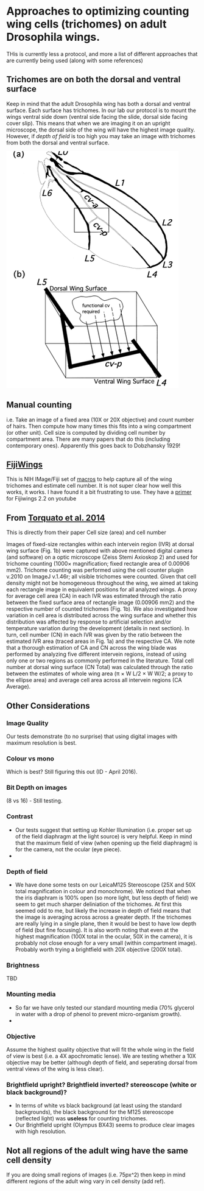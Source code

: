 # Approaches to optimizing counting wing cells (trichomes) on adult Drosophila wings.

THis is currently less a protocol, and more a list of different approaches that are currently being used (along with some references)

## Trichomes are on both the dorsal and ventral surface
Keep in mind that the adult Drosophila wing has both a dorsal and ventral surface. Each surface has trichomes. In our lab our protocol is to mount the wings ventral side down (ventral side facing the slide, dorsal side facing cover slip). This means that when we are imaging it on an upright microscope, the dorsal side of the wing will have the highest image quality. However, if *depth of field* is too high you may take an image with trichomes from both the dorsal and ventral surface.

![Dorsal and Ventral surfaces of the Drosophila wing. From Marcus 2001. J. Anat. 199, pg 211-216](https://github.com/DworkinLab/Protocols/blob/master/Marcus2001_Wing.tiff "Drosophila wing")


## Manual counting

i.e. Take an image of a fixed area (10X or 20X objective) and count number of hairs. Then compute how many times this fits into a wing compartment (or other unit).  Cell size is computed by dividing cell number by compartment area. There are many papers that do this (including contemporary ones). Apparently this goes back to Dobzhansky 1929!

## [FijiWings](http://www.ncbi.nlm.nih.gov/pubmed/23797110)

This is NIH IMage/Fiji set of [macros](http://sourceforge.net/projects/fijiwings/) to help capture all of the wing trichomes and estimate cell number. It is not super clear how well this works, 
it works. I have found it a bit frustrating to use. They have a [primer](https://youtu.be/kkwbRaN51ww) for Fijiwings 2.2 on youtube

## From [Torquato et al. 2014](http://link.springer.com/article/10.1007/s10709-014-9795-0/fulltext.html)
This is directly from their paper
Cell size (area) and cell number

Images of fixed-size rectangles within each intervein region (IVR) at dorsal wing surface (Fig. 1b) were captured with above mentioned digital camera (and software) on a optic microscope (Zeiss Stemi Axioskop 2) and used for trichome counting (1000× magnification; fixed rectangle area of 0.00906 mm2). Trichome counting was performed using the cell counter plugin v.2010 on ImageJ v.1.46r; all visible trichomes were counted. Given that cell density might not be homogeneous throughout the wing, we aimed at taking each rectangle image in equivalent positions for all analyzed wings. A proxy for average cell area (CA) in each IVR was estimated through the ratio between the fixed surface area of rectangle image (0.00906 mm2) and the respective number of counted trichomes (Fig. 1b). We also investigated how variation in cell area is distributed across the wing surface and whether this distribution was affected by response to artificial selection and/or temperature variation during the development (details in next section). In turn, cell number (CN) in each IVR was given by the ratio between the estimated IVR area (traced areas in Fig. 1a) and the respective CA. We note that a thorough estimation of CA and CN across the wing blade was performed by analyzing five different intervein regions, instead of using only one or two regions as commonly performed in the literature. Total cell number at dorsal wing surface (CN Total) was calculated through the ratio between the estimates of whole wing area (π × W L/2 × W W/2; a proxy to the ellipse area) and average cell area across all intervein regions (CA Average).

## Other Considerations

### Image Quality
Our tests demonstrate (to no surprise) that using digital images with maximum resolution is best.

### Colour vs mono
Which is best? Still figuring this out (ID  - April 2016).

### Bit Depth on images
(8 vs 16) - Still testing.

### Contrast
- Our tests suggest that setting up Kohler Illumination (i.e. proper set up of the field diaphragm at the light source) is very helpful. Keep in mind that the maximum field of view (when opening up the field diaphragm) is for the camera, not the ocular (eye piece).
- 
### Depth of field
- We have done some tests on our LeicaM125 Stereoscope (25X and 50X total magnification in colour and monochrome). We noticed that when the iris diaphram is 100% open (so more light, but less depth of field) we seem to get much sharper deliniation of the trichomes. At first this seemed odd to me, but likely the increase in depth of field means that the image is averaging across across a greater depth. If the trichomes are really lying in a single plane, then it would be best to have low depth of field (but fine focusing). It is also worth noting that even at the highest magnification (100X total in the ocular, 50X in the camera), it is probably not close enough for a very small (within compartment image). Probably worth trying a brightfield with 20X objective (200X total).


### Brightness
TBD
### Mounting media
- So far we have only tested our standard mounting media (70% glycerol in water with a drop of phenol to prevent micro-organism growth). 
- 
### Objective
Assume the highest quality objective that will fit the whole wing in the field of view is best (i.e. a 4X  apochromatic lense). We are testing whether a 10X objective may be better (although depth of field, and seperating dorsal from ventral views of the wing is less clear).

### Brightfield upright? Brightfield inverted? stereoscope (white or black background)?
- In terms of white vs black background (at least using the standard backgrounds), the black background for the M125 stereoscope (reflected light) was **useless** for counting trichomes.
- Our Brightfield upright (Olympus BX43) seems to produce clear images with high resolution.

## Not all regions of the adult wing have the same cell density
If you are doing small regions of images (i.e. 75px^2) then keep in mind different regions of the adult wing vary in cell density (add ref).
